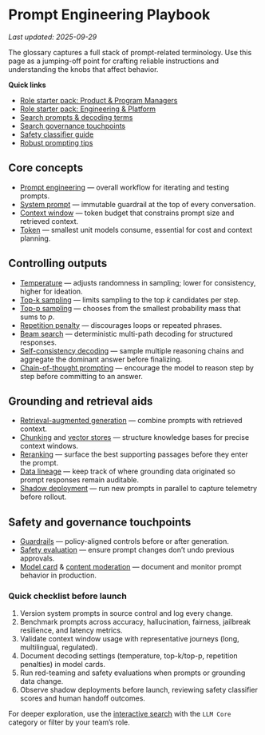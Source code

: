 # Prompt Engineering Playbook

_Last updated: 2025-09-29_

The glossary captures a full stack of prompt-related terminology. Use this page as a
jumping-off point for crafting reliable instructions and understanding the knobs that
affect behavior.

**Quick links**

- [Role starter pack: Product & Program Managers](roles.md#product--program-managers)
- [Role starter pack: Engineering & Platform](roles.md#engineering--platform)
- [Search prompts & decoding terms](search.md?category=LLM%20Core)
- [Search governance touchpoints](search.md?category=Governance%20%26%20Risk&role=policy)
- [Safety classifier guide](terms/safety-classifier.md)
- [Robust prompting tips](terms/robust-prompting.md)

## Core concepts

- [Prompt engineering](terms/prompt-engineering.md) — overall workflow for iterating and testing prompts.
- [System prompt](terms/system-prompt.md) — immutable guardrail at the top of every conversation.
- [Context window](terms/context-window.md) — token budget that constrains prompt size and retrieved context.
- [Token](terms/token.md) — smallest unit models consume, essential for cost and context planning.

## Controlling outputs

- [Temperature](terms/temperature.md) — adjusts randomness in sampling; lower for consistency, higher for ideation.
- [Top-k sampling](terms/top-k-sampling.md) — limits sampling to the top *k* candidates per step.
- [Top-p sampling](terms/top-p-sampling.md) — chooses from the smallest probability mass that sums to *p*.
- [Repetition penalty](terms/repetition-penalty.md) — discourages loops or repeated phrases.
- [Beam search](terms/beam-search.md) — deterministic multi-path decoding for structured responses.
- [Self-consistency decoding](terms/self-consistency-decoding.md) — sample multiple reasoning chains and aggregate the dominant answer before finalizing.
- [Chain-of-thought prompting](terms/chain-of-thought-prompting.md) — encourage the model to reason step by step before committing to an answer.

## Grounding and retrieval aids

- [Retrieval-augmented generation](terms/retrieval-augmented-generation.md) — combine prompts with retrieved context.
- [Chunking](terms/chunking.md) and [vector stores](terms/vector-store.md) — structure knowledge bases for precise context windows.
- [Reranking](terms/reranking.md) — surface the best supporting passages before they enter the prompt.
- [Data lineage](terms/data-lineage.md) — keep track of where grounding data originated so prompt responses remain auditable.
- [Shadow deployment](terms/shadow-deployment.md) — run new prompts in parallel to capture telemetry before rollout.

## Safety and governance touchpoints

- [Guardrails](terms/guardrails.md) — policy-aligned controls before or after generation.
- [Safety evaluation](terms/safety-evaluation.md) — ensure prompt changes don’t undo previous approvals.
- [Model card](terms/model-card.md) & [content moderation](terms/content-moderation.md) — document and monitor prompt behavior in production.

### Quick checklist before launch

1. Version system prompts in source control and log every change.
2. Benchmark prompts across accuracy, hallucination, fairness, jailbreak resilience, and latency metrics.
3. Validate context window usage with representative journeys (long, multilingual, regulated).
4. Document decoding settings (temperature, top-k/top-p, repetition penalties) in model cards.
5. Run red-teaming and safety evaluations when prompts or grounding data change.
6. Observe shadow deployments before launch, reviewing safety classifier scores and human handoff outcomes.

For deeper exploration, use the [interactive search](search.md) with the `LLM Core` category or filter by your team’s role.
